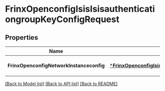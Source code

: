 # FrinxOpenconfigIsisIsisauthenticationgroupKeyConfigRequest

## Properties
Name | Type | Description | Notes
------------ | ------------- | ------------- | -------------
**FrinxOpenconfigNetworkInstanceconfig** | [***FrinxOpenconfigIsisIsisauthenticationgroupKeyConfig**](frinx.openconfig.isis.isisauthenticationgroup.key.Config.md) |  | [optional] [default to null]

[[Back to Model list]](../README.md#documentation-for-models) [[Back to API list]](../README.md#documentation-for-api-endpoints) [[Back to README]](../README.md)


